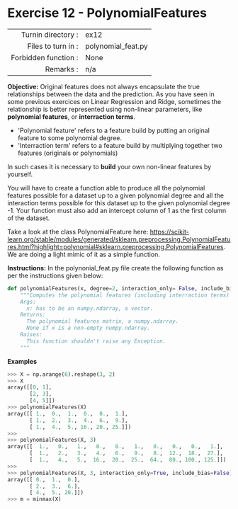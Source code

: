 # Exercise 12 - PolynomialFeatures

|                         |                    |
| -----------------------:| ------------------ |
|   Turnin directory :    |  ex12              |
|   Files to turn in :    |  polynomial_feat.py|
|   Forbidden function :  |  None              |
|   Remarks :             |  n/a               |

**Objective:**
Original features does not always encapsulate the true relationships between the data and the prediction. As you have seen in some previous exercices on Linear Regression and Ridge, sometimes the relationship is better represented using non-linear parameters, like __polynomial features__, or __interraction terms__. 

- 'Polynomial feature' refers to a feature build by putting an original feature to some polynomial degree.
- 'Interraction term' refers to a feature build by multiplying together two features (originals or polynomials)

In such cases it is necessary to __build__ your own non-linear features by yourself. 

You will have to create a function able to produce all the polynomial features possible for a dataset up to a given polynomial degree and all the interaction terms possible for this dataset up to the given polynomial degree -1. Your function must also add an intercept column of 1 as the first column of the dataset.

Take a look at the class PolynomialFeature here: https://scikit-learn.org/stable/modules/generated/sklearn.preprocessing.PolynomialFeatures.html?highlight=polynomial#sklearn.preprocessing.PolynomialFeatures. 
We are doing a light mimic of it as a simple function.

**Instructions:**
In the polynonial_feat.py file create the following function as per the instructions given below:
```python
def polynomialFeatures(x, degree=2, interaction_only= False, include_bias=True):
    """Computes the polynomial features (including interraction terms) of a non-empty numpy.ndarray.
    Args:
      x: has to be an numpy.ndarray, a vector.
    Returns:
      The polynomial features matrix, a numpy.ndarray.
      None if x is a non-empty numpy.ndarray.
    Raises:
      This function shouldn't raise any Exception.
    """
```

**Examples**
```python
>>> X = np.arange(6).reshape(3, 2)
>>> X
array([[0, 1],
       [2, 3],
       [4, 5]])
>>> polynomialFeatures(X)
array([[ 1.,  0.,  1.,  0.,  0.,  1.],
       [ 1.,  2.,  3.,  4.,  6.,  9.],
       [ 1.,  4.,  5., 16., 20., 25.]])
>>>
>>> polynomialFeatures(X, 3)
array([[  1.,   0.,   1.,   0.,   0.,   1.,   0.,   0.,   0.,   1.],
       [  1.,   2.,   3.,   4.,   6.,   9.,   8.,  12.,  18.,  27.],
       [  1.,   4.,   5.,  16.,  20.,  25.,  64.,  80., 100., 125.]])
>>>
>>> polynomialFeatures(X, 3, interaction_only=True, include_bias=False)
array([[ 0.,  1.,  0.],
       [ 2.,  3.,  6.],
       [ 4.,  5., 20.]])
>>> m = minmax(X)
```
